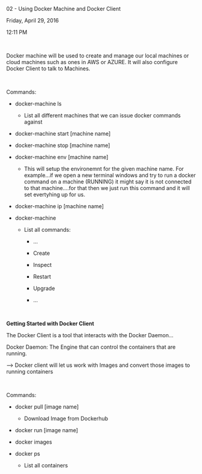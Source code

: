 02 - Using Docker Machine and Docker Client

Friday, April 29, 2016

12:11 PM

 

Docker machine will be used to create and manage our local machines or cloud machines such as ones in AWS or AZURE. It will also configure Docker Client to talk to Machines.

 

Commands:

-   docker-machine ls

    -   List all different machines that we can issue docker commands against

-   docker-machine start \[machine name\]

-   docker-machine stop \[machine name\]

-   docker-machine env \[machine name\]

    -   This will setup the environemnt for the given machine name. For example...if we open a new terminal windows and try to run a docker command on a machine (RUNNING) it might say it is not connected to that machine....for that then we just run this command and it will set evertyhing up for us.

-   docker-machine ip \[machine name\]

-   docker-machine

    -   List all commands:

        -   ...

        -   Create

        -   Inspect

        -   Restart

        -   Upgrade

        -   ...

 

**Getting Started with Docker Client**

The Docker Client is a tool that interacts with the Docker Daemon...

Docker Daemon: The Engine that can control the containers that are running.

\--\> Docker client will let us work with Images and convert those images to running containers

 

Commands:

-   docker pull \[image name\]

    -   Download Image from Dockerhub

-   docker run \[image name\]

-   docker images

-   docker ps

    -   List all containers
